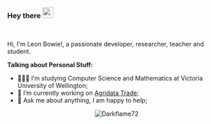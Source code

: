 ### Hey there <img src="https://media.giphy.com/media/hvRJCLFzcasrR4ia7z/giphy.gif" width="25px">

<br />

Hi, I'm Leon Bowie!, a passionate developer, researcher, teacher and student.
  
**Talking about Personal Stuff:**

- 👨🏽‍💻 I’m studying Computer Science and Mathematics at Victoria University of Wellington;
- 🌱 I’m currently working on [Agridata Trade](https://www.agridatatrade.com); 
- 💬 Ask me about anything, I am happy to help;


<p align="center"><img src="https://github-readme-stats.vercel.app/api?username=Darkflame72&show_icons=true&theme=gotham" alt="Darkflame72" />
